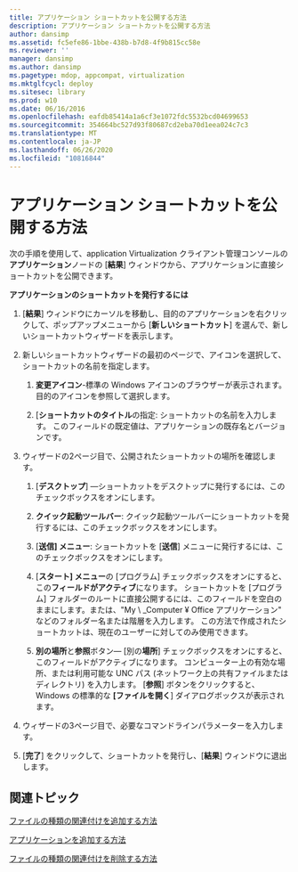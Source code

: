 ```yaml
---
title: アプリケーション ショートカットを公開する方法
description: アプリケーション ショートカットを公開する方法
author: dansimp
ms.assetid: fc5efe86-1bbe-438b-b7d8-4f9b815cc58e
ms.reviewer: ''
manager: dansimp
ms.author: dansimp
ms.pagetype: mdop, appcompat, virtualization
ms.mktglfcycl: deploy
ms.sitesec: library
ms.prod: w10
ms.date: 06/16/2016
ms.openlocfilehash: eafdb85414a1a6cf3e1072fdc5532bcd04699653
ms.sourcegitcommit: 354664bc527d93f80687cd2eba70d1eea024c7c3
ms.translationtype: MT
ms.contentlocale: ja-JP
ms.lasthandoff: 06/26/2020
ms.locfileid: "10816844"
---
```

# アプリケーション ショートカットを公開する方法


次の手順を使用して、application Virtualization クライアント管理コンソールの**アプリケーション**ノードの [**結果**] ウィンドウから、アプリケーションに直接ショートカットを公開できます。

**アプリケーションのショートカットを発行するには**

1.  [**結果**] ウィンドウにカーソルを移動し、目的のアプリケーションを右クリックして、ポップアップメニューから [**新しいショートカット**] を選んで、新しいショートカットウィザードを表示します。

2.  新しいショートカットウィザードの最初のページで、アイコンを選択して、ショートカットの名前を指定します。

    1.  **変更アイコン**-標準の Windows アイコンのブラウザーが表示されます。 目的のアイコンを参照して選択します。

    2.  [**ショートカットのタイトル**の指定: ショートカットの名前を入力します。 このフィールドの既定値は、アプリケーションの既存名とバージョンです。

3.  ウィザードの2ページ目で、公開されたショートカットの場所を確認します。

    1.  [**デスクトップ**] —ショートカットをデスクトップに発行するには、このチェックボックスをオンにします。

    2.  **クイック起動ツールバー**: クイック起動ツールバーにショートカットを発行するには、このチェックボックスをオンにします。

    3.  [**送信] メニュー**: ショートカットを [**送信**] メニューに発行するには、このチェックボックスをオンにします。

    4.  [**スタート] メニュー**の [プログラム] チェックボックスをオンにすると、この**フィールドがアクティブ**になります。 ショートカットを [プログラム] フォルダーのルートに直接公開するには、このフィールドを空白のままにします。または、"My \ _Computer ¥ Office アプリケーション" などのフォルダー名または階層を入力します。 この方法で作成されたショートカットは、現在のユーザーに対してのみ使用できます。

    5.  **別の場所**と**参照**ボタン— [別の**場所**] チェックボックスをオンにすると、このフィールドがアクティブになります。 コンピューター上の有効な場所、または利用可能な UNC パス (ネットワーク上の共有ファイルまたはディレクトリ) を入力します。 [**参照**] ボタンをクリックすると、Windows の標準的な **[ファイルを開く**] ダイアログボックスが表示されます。

4.  ウィザードの3ページ目で、必要なコマンドラインパラメーターを入力します。

5.  [**完了**] をクリックして、ショートカットを発行し、[**結果**] ウィンドウに退出します。

## 関連トピック


[ファイルの種類の関連付けを追加する方法](how-to-add-a-file-type-association.md)

[アプリケーションを追加する方法](how-to-add-an-application.md)

[ファイルの種類の関連付けを削除する方法](how-to-delete-a-file-type-association.md)

 

 





